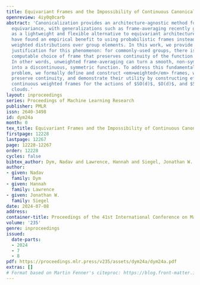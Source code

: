 ```yaml
---
title: Equivariant Frames and the Impossibility of Continuous Canonicalization
openreview: 4iy0q0carb
abstract: 'Canonicalization provides an architecture-agnostic method for enforcing
  equivariance, with generalizations such as frame-averaging recently gaining prominence
  as a lightweight and flexible alternative to equivariant architectures. Recent works
  have found an empirical benefit to using probabilistic frames instead, which learn
  weighted distributions over group elements. In this work, we provide strong theoretical
  justification for this phenomenon: for commonly-used groups, there is no efficiently
  computable choice of frame that preserves continuity of the function being averaged.
  In other words, unweighted frame-averaging can turn a smooth, non-symmetric function
  into a discontinuous, symmetric function. To address this fundamental robustness
  problem, we formally define and construct <em>weighted</em> frames, which provably
  preserve continuity, and demonstrate their utility by constructing efficient and
  continuous weighted frames for the actions of $SO(d)$, $O(d)$, and $S_n$ on point
  clouds.'
layout: inproceedings
series: Proceedings of Machine Learning Research
publisher: PMLR
issn: 2640-3498
id: dym24a
month: 0
tex_title: Equivariant Frames and the Impossibility of Continuous Canonicalization
firstpage: 12228
lastpage: 12267
page: 12228-12267
order: 12228
cycles: false
bibtex_author: Dym, Nadav and Lawrence, Hannah and Siegel, Jonathan W.
author:
- given: Nadav
  family: Dym
- given: Hannah
  family: Lawrence
- given: Jonathan W.
  family: Siegel
date: 2024-07-08
address:
container-title: Proceedings of the 41st International Conference on Machine Learning
volume: '235'
genre: inproceedings
issued:
  date-parts:
  - 2024
  - 7
  - 8
pdf: https://proceedings.mlr.press/v235/assets/dym24a/dym24a.pdf
extras: []
# Format based on Martin Fenner's citeproc: https://blog.front-matter.io/posts/citeproc-yaml-for-bibliographies/
---
```

